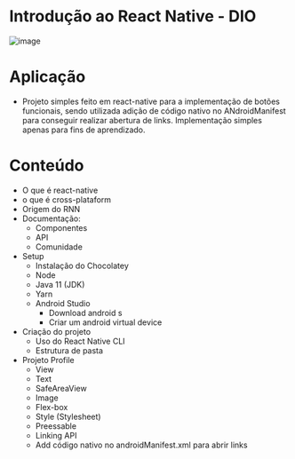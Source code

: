 # Introdução ao React Native - DIO
![image](https://user-images.githubusercontent.com/29673433/175755673-0a57bfe5-1f87-4329-a698-3dea15cbe688.png)

# Aplicação 
- Projeto simples feito em react-native para a implementação de botões funcionais, sendo utilizada adição de código nativo
no ANdroidManifest para conseguir realizar abertura de links. Implementação simples apenas para fins de aprendizado.






# Conteúdo
- O que é react-native
- o que é cross-plataform
- Origem do RNN
- Documentação:
  - Componentes
  - API
  - Comunidade
- Setup
  - Instalação do Chocolatey
  - Node
  - Java 11 (JDK)
  - Yarn
  - Android Studio
    - Download android s
    - Criar um android virtual device
- Criação do projeto 
  - Uso do React Native CLI
  - Estrutura de pasta
- Projeto Profile   
  - View
  - Text
  - SafeAreaView
  - Image
  - Flex-box
  - Style (Stylesheet)
  - Preessable
  - Linking API
  - Add código nativo no androidManifest.xml para abrir links
  
  
